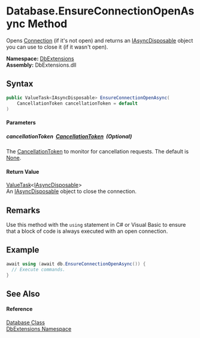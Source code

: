 Database.EnsureConnectionOpenAsync Method
=========================================
Opens [Connection][1] (if it's not open) and returns an [IAsyncDisposable][2] object you can use to close it (if it wasn't open).
  
**Namespace:** [DbExtensions][3]  
**Assembly:** DbExtensions.dll

Syntax
------

```csharp
public ValueTask<IAsyncDisposable> EnsureConnectionOpenAsync(
	CancellationToken cancellationToken = default
)
```

#### Parameters

##### *cancellationToken*  [CancellationToken][4]  (Optional)
The [CancellationToken][4] to monitor for cancellation requests. The default is [None][5].

#### Return Value
[ValueTask][6]&lt;[IAsyncDisposable][2]>  
An [IAsyncDisposable][2] object to close the connection.

Remarks
-------
Use this method with the `using` statement in C# or Visual Basic to ensure that a block of code is always executed with an open connection.

Example
-------

```csharp
await using (await db.EnsureConnectionOpenAsync()) {
  // Execute commands.
}
```


See Also
--------

#### Reference
[Database Class][7]  
[DbExtensions Namespace][3]  

[1]: Connection.md
[2]: https://learn.microsoft.com/dotnet/api/system.iasyncdisposable
[3]: ../README.md
[4]: https://learn.microsoft.com/dotnet/api/system.threading.cancellationtoken
[5]: https://learn.microsoft.com/dotnet/api/system.threading.cancellationtoken.none
[6]: https://learn.microsoft.com/dotnet/api/system.threading.tasks.valuetask-1
[7]: README.md